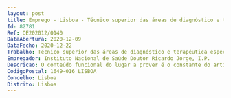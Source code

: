 ```yaml
--- 
layout: post
title: Emprego - Lisboa - Técnico superior das áreas de diagnóstico e terapêutica especialista
Id: 82781
Ref: OE202012/0140
DataAbertura: 2020-12-09
DataFecho: 2020-12-22
Trabalho: Técnico superior das áreas de diagnóstico e terapêutica especialista
Empregador: Instituto Nacional de Saúde Doutor Ricardo Jorge, I.P.
Descricao: O conteúdo funcional do lugar a prover é o constante do artigo 10º do Decreto Lei nº 111 2017, de 31 de agosto.
CodigoPostal: 1649-016 LISBOA
Concelho: Lisboa
Distrito: Lisboa
--- 
```


